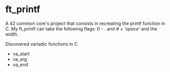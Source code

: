 # ft_printf

A 42 common core's project that consists in recreating the printf function in C. My ft_printf can take the following flags: _0 - ._ and _# + 'space'_ and the width.

Discovered variadic functions in C
- va_start
- va_arg
- va_end
